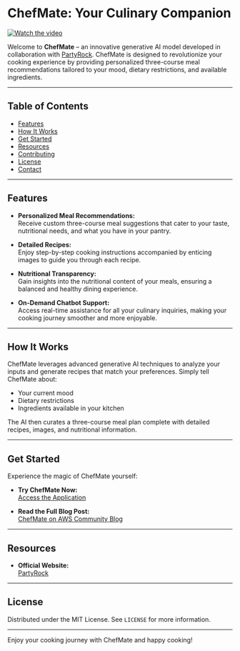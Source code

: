 # ChefMate: Your Culinary Companion

[![Watch the video](https://img.youtube.com/vi/HCukr7_ErbU/maxresdefault.jpg)](https://youtu.be/HCukr7_ErbU)

Welcome to **ChefMate** – an innovative generative AI model developed in collaboration with [PartyRock](https://partyrock.aws). ChefMate is designed to revolutionize your cooking experience by providing personalized three-course meal recommendations tailored to your mood, dietary restrictions, and available ingredients.

---

## Table of Contents

- [Features](#features)
- [How It Works](#how-it-works)
- [Get Started](#get-started)
- [Resources](#resources)
- [Contributing](#contributing)
- [License](#license)
- [Contact](#contact)

---

## Features

- **Personalized Meal Recommendations:**  
  Receive custom three-course meal suggestions that cater to your taste, nutritional needs, and what you have in your pantry.

- **Detailed Recipes:**  
  Enjoy step-by-step cooking instructions accompanied by enticing images to guide you through each recipe.

- **Nutritional Transparency:**  
  Gain insights into the nutritional content of your meals, ensuring a balanced and healthy dining experience.

- **On-Demand Chatbot Support:**  
  Access real-time assistance for all your culinary inquiries, making your cooking journey smoother and more enjoyable.

---

## How It Works

ChefMate leverages advanced generative AI techniques to analyze your inputs and generate recipes that match your preferences. Simply tell ChefMate about:
- Your current mood
- Dietary restrictions
- Ingredients available in your kitchen

The AI then curates a three-course meal plan complete with detailed recipes, images, and nutritional information.

---

## Get Started

Experience the magic of ChefMate yourself:

- **Try ChefMate Now:**  
  [Access the Application](https://partyrock.aws/u/lana-k/C9zYF7FpM/ChefMate)

- **Read the Full Blog Post:**  
  [ChefMate on AWS Community Blog](https://community.aws/content/2dBprSx17kdT4dsWnJ29IKicmTd/chefmate)

---

## Resources

- **Official Website:**  
  [PartyRock](https://partyrock.aws)

---

## License

Distributed under the MIT License. See `LICENSE` for more information.

---

Enjoy your cooking journey with ChefMate and happy cooking!
